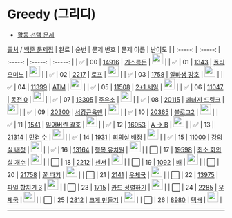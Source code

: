 # Greedy (그리디)

- <a href="./greedy1.md">활동 선택 문제</a>

[출처](https://github.com/tony9402/baekjoon/tree/main/greedy) /
[백준 문제집](https://www.acmicpc.net/workbook/view/7645)
| 완료 | 순번 | 문제 번호 | 문제 이름 | 난이도 |
| :-----: | :-----: | :-----: | :-----: | :-----: |
| ✅ | 00 | <a href="https://www.acmicpc.net/problem/14916" target="_blank">14916</a> | <a href="./solution/14916.js" target="_blank">거스름돈</a> | <img height="25px" width="25px" src="https://static.solved.ac/tier_small/6.svg"/> |
| ✅ | 01 | <a href="https://www.acmicpc.net/problem/1343" target="_blank">1343</a> | <a href="./solution/1343.js" target="_blank">폴리오미노</a> | <img height="25px" width="25px" src="https://static.solved.ac/tier_small/6.svg"/> |
| ✅ | 02 | <a href="https://www.acmicpc.net/problem/2217" target="_blank">2217</a> | <a href="./solution/2217.js" target="_blank">로프</a> | <img height="25px" width="25px" src="https://static.solved.ac/tier_small/7.svg"/> |
| ✅ | 03 | <a href="https://www.acmicpc.net/problem/1758" target="_blank">1758</a> | <a href="./solution/1758.js" target="_blank">알바생 강호</a> | <img height="25px" width="25px" src="https://static.solved.ac/tier_small/7.svg"/> |
| ✅ | 04 | <a href="https://www.acmicpc.net/problem/11399" target="_blank">11399</a> | <a href="./solution/11399.js" target="_blank">ATM</a> | <img height="25px" width="25px" src="https://static.solved.ac/tier_small/7.svg"/> |
| ✅ | 05 | <a href="https://www.acmicpc.net/problem/11508" target="_blank">11508</a> | <a href="./solution/11508.js" target="_blank">2+1 세일</a> | <img height="25px" width="25px" src="https://static.solved.ac/tier_small/7.svg"/> |
| ✅ | 06 | <a href="https://www.acmicpc.net/problem/11047" target="_blank">11047</a> | <a href="./solution/11047.js" target="_blank">동전 0</a> | <img height="25px" width="25px" src="https://static.solved.ac/tier_small/7.svg"/> |
| ✅ | 07 | <a href="https://www.acmicpc.net/problem/13305" target="_blank">13305</a> | <a href="./solution/13305.js" target="_blank">주유소</a> | <img height="25px" width="25px" src="https://static.solved.ac/tier_small/8.svg"/> |
| ✅ | 08 | <a href="https://www.acmicpc.net/problem/20115" target="_blank">20115</a> | <a href="./solution/20115.js" target="_blank">에너지 드링크</a> | <img height="25px" width="25px" src="https://static.solved.ac/tier_small/8.svg"/> |
| ✅ | 09 | <a href="https://www.acmicpc.net/problem/20300" target="_blank">20300</a> | <a href="./solution/20300.js" target="_blank">서강근육맨</a> | <img height="25px" width="25px" src="https://static.solved.ac/tier_small/8.svg"/> |
| ✅ | 10 | <a href="https://www.acmicpc.net/problem/20365" target="_blank">20365</a> | <a href="./solution/20365.js" target="_blank">블로그2</a> | <img height="25px" width="25px" src="https://static.solved.ac/tier_small/8.svg"/> |
| ✅ | 11 | <a href="https://www.acmicpc.net/problem/1541" target="_blank">1541</a> | <a href="./solution/1541.js" target="_blank">잃어버린 괄호</a> | <img height="25px" width="25px" src="https://static.solved.ac/tier_small/9.svg"/> |
| ✅ | 12 | <a href="https://www.acmicpc.net/problem/16953" target="_blank">16953</a> | <a href="./solution/16953.js" target="_blank">A → B</a> | <img height="25px" width="25px" src="https://static.solved.ac/tier_small/9.svg"/> |
| ✅ | 13 | <a href="https://www.acmicpc.net/problem/21314" target="_blank">21314</a> | <a href="./solution/21314.js" target="_blank">민겸 수</a> | <img height="25px" width="25px" src="https://static.solved.ac/tier_small/9.svg"/> |
| ✅ | 14 | <a href="https://www.acmicpc.net/problem/1931" target="_blank">1931</a> | <a href="./solution/1931.js" target="_blank">회의실 배정</a> | <img height="25px" width="25px" src="https://static.solved.ac/tier_small/10.svg"/> |
| ✅ | 15 | <a href="https://www.acmicpc.net/problem/11000" target="_blank">11000</a> | <a href="./solution/11000.js" target="_blank">강의실 배정</a> | <img height="25px" width="25px" src="https://static.solved.ac/tier_small/11.svg"/> |
| ✅ | 16 | <a href="https://www.acmicpc.net/problem/13164" target="_blank">13164</a> | <a href="./solution/13164.js" target="_blank">행복 유치원</a> | <img height="25px" width="25px" src="https://static.solved.ac/tier_small/11.svg"/> |
| ⬜️ | 17 | <a href="https://www.acmicpc.net/problem/19598" target="_blank">19598</a> | <a href="./solution/19598.js" target="_blank">최소 회의실 개수</a> | <img height="25px" width="25px" src="https://static.solved.ac/tier_small/11.svg"/> |
| ⬜️ | 18 | <a href="https://www.acmicpc.net/problem/2212" target="_blank">2212</a> | <a href="./solution/2212.js" target="_blank">센서</a> | <img height="25px" width="25px" src="https://static.solved.ac/tier_small/11.svg"/> |
| ⬜️ | 19 | <a href="https://www.acmicpc.net/problem/1092" target="_blank">1092</a> | <a href="./solution/1092.js" target="_blank">배</a> | <img height="25px" width="25px" src="https://static.solved.ac/tier_small/11.svg"/> |
| ⬜️ | 20 | <a href="https://www.acmicpc.net/problem/21758" target="_blank">21758</a> | <a href="./solution/21758.js" target="_blank">꿀 따기</a> | <img height="25px" width="25px" src="https://static.solved.ac/tier_small/11.svg"/> |
| ⬜️ | 21 | <a href="https://www.acmicpc.net/problem/2141" target="_blank">2141</a> | <a href="./solution/2141.js" target="_blank">우체국</a> | <img height="25px" width="25px" src="https://static.solved.ac/tier_small/12.svg"/> |
| ⬜️ | 22 | <a href="https://www.acmicpc.net/problem/13975" target="_blank">13975</a> | <a href="./solution/13975.js" target="_blank">파일 합치기 3</a> | <img height="25px" width="25px" src="https://static.solved.ac/tier_small/12.svg"/> |
| ⬜️ | 23 | <a href="https://www.acmicpc.net/problem/1715" target="_blank">1715</a> | <a href="./solution/1715.js" target="_blank">카드 정렬하기</a> | <img height="25px" width="25px" src="https://static.solved.ac/tier_small/12.svg"/> |
| ⬜️ | 24 | <a href="https://www.acmicpc.net/problem/2285" target="_blank">2285</a> | <a href="./solution/2285.js" target="_blank">우체국</a> | <img height="25px" width="25px" src="https://static.solved.ac/tier_small/12.svg"/> |
| ⬜️ | 25 | <a href="https://www.acmicpc.net/problem/2812" target="_blank">2812</a> | <a href="./solution/2812.js" target="_blank">크게 만들기</a> | <img height="25px" width="25px" src="https://static.solved.ac/tier_small/13.svg"/> |
| ⬜️ | 26 | <a href="https://www.acmicpc.net/problem/8980" target="_blank">8980</a> | <a href="./solution/8980.js" target="_blank">택배</a> | <img height="25px" width="25px" src="https://static.solved.ac/tier_small/14.svg"/> |

---
